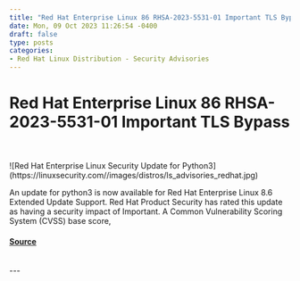 ```yaml
---
title: "Red Hat Enterprise Linux 86 RHSA-2023-5531-01 Important TLS Bypass"
date: Mon, 09 Oct 2023 11:26:54 -0400
draft: false
type: posts
categories: 
- Red Hat Linux Distribution - Security Advisories
---
```

# Red Hat Enterprise Linux 86 RHSA-2023-5531-01 Important TLS Bypass

<br/>

<br/>
![Red Hat Enterprise Linux Security Update for Python3](https://linuxsecurity.com//images/distros/ls_advisories_redhat.jpg)

An update for python3 is now available for Red Hat Enterprise Linux 8.6 Extended Update Support. Red Hat Product Security has rated this update as having a security impact of Important. A Common Vulnerability Scoring System (CVSS) base score,

#### [Source](https://linuxsecurity.com/advisories/red-hat/redhat-rhsa-2023-5531-01-important-python3-security-update-gwtlgryj1wci)

<br/>
---

